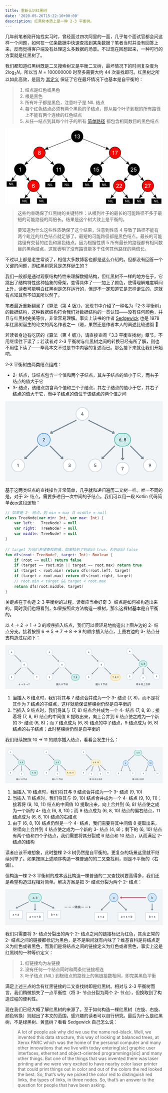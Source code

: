 ```yaml
---
title: 重新认识红黑树
date: '2020-05-26T15:22:10+00:00'
description: 红黑树本质上是一种 2-3 平衡树。
---
```


几年前笔者刚开始找实习时，曾经面过四次阿里的一面，几乎每个面试官都会问这样一个问题，如何在一亿条数据中快速查找到某条数据？笔者当时并没有回答上来，反而觉得客户端没有处理这么多数据的场景。不过现在回想起来，一种可行的方案就是红黑树了。

我们都知道红黑树既是二叉搜索树又是平衡二叉树，最坏情况下的时间复杂度为 $2\log_{2}N$，所以当 $N=100000000$ 时至多需要大约 44 次查找即可。红黑树之所以如此高效，是因为 [其定义](https://zh.wikipedia.org/wiki/%E7%BA%A2%E9%BB%91%E6%A0%91) 保证了它在最坏情况下也基本是自平衡的：

> 1. 结点是红色或黑色
> 2. 根是黑色
> 3. 所有叶子都是黑色，注意叶子是 NIL 结点
> 4. 每个红色结点必须有两个黑色的子结点，即从每个叶子到根的所有路径上不能有两个连续的红色结点
> 5. 从任一结点到其每个叶子的所有 [简单路径](https://zh.wikipedia.org/wiki/%E9%81%93%E8%B7%AF_(%E5%9B%BE%E8%AE%BA)) 都包含相同数目的黑色结点

![维基百科的红黑树示意图](./wikipedia-red-black-tree.png)

> 这些约束确保了红黑树的关键特性：从根到叶子的最长的可能路径不多于最短的可能路径的两倍长。结果是这个树大致上是平衡的。
>
> 要知道为什么这些性质确保了这个结果，注意到性质 4 导致了路径不能有两个毗连的红色结点就足够了。最短的可能路径都是黑色结点，最长的可能路径有交替的红色和黑色结点。因为根据性质 5 所有最长的路径都有相同数目的黑色结点，这就表明了没有路径能多于任何其他路径的两倍长。

不过以上都是老生常谈了，相信大多数博客也都是这么介绍的。但都没有回答一个关键的问题，即红黑树究竟是怎样诞生的？

我们一般都是通过观察结构特性来理解数据结构，但红黑树不一样的地方在于，它跳出了结构特性这种抽象的骨架，变得具体了——加上了颜色，使得理解难度瞬间上升。读者可能明白红黑树是怎样运行的，但却不一定知道它是怎样诞生的，这就有点知其然不知其所以然了。

笔者最近重新翻阅了《算法（第 4 版）》，发现书中介绍了一种名为「2-3 平衡树」的数据结构，这种数据结构符合我们对数据结构的一贯认知——没有任何颜色，并且与红黑树完美等价，非常容易理解。事实上该书的作者 [Sedgewick](https://www.cs.princeton.edu/~rs/) 也是 1978 年红黑树诞生的论文的两名作者之一（嗯，果然还是作者本人的阐述比较透彻 🤔

若读者身边有吃灰的《算法（第 4 版）》，请直接查阅「3.3 平衡查找树」章节，不用继续往下读了；若读者对 2-3 平衡树与红黑树之间的转换已经有所了解，则也不用往下读了——毕竟本文不过是书中内容的复述而已。那么接下来就让我们开始吧。

2-3 平衡树由两类结点组成：

- 2- 结点，该结点包含一个值和两个子结点，其左子结点的值小于它，而右子结点的值大于它
- 3- 结点，该结点包含两个值和三个子结点，其左子结点的值小于它，其右子结点的值大于它，而中子结点的值位于该结点的两个值之间

![蓝色结点为 2- 结点，绿色结点为 3- 结点](./2-3-tree-example.png)

基于这两类结点的查找操作非常简单，几乎就和递归遍历二叉树一样。唯一不同的是，对于 3- 结点，需要多递归一次中间的子结点。我们可以用一段 Kotlin 代码简单表示这段逻辑：

```kotlin
// 如果是 2- 结点，则 min = max 且 middle = null
class TreeNode(var min: Int, var max: Int) {
    var left:   TreeNode? = null
    var right:  TreeNode? = null
    var middle: TreeNode? = null
}

// target 为我们希望查找的值，如果找到了则返回 true，否则返回 false
fun dfs(root: TreeNode?, target: Int): Boolean {
    if (root == null) return false
    if (target == root.min || target == root.max) return true
    if (target < root.min) return dfs(root.left, target)
    if (target > root.max) return dfs(root.right, target)
    // root.min < target && target < root.max
    return dfs(root.middle, target)
}
```

关键点在于构造 2-3 平衡树的过程，读者应当会好奇 3- 结点是如何被构造出来的。同时我们也将看到，如果按照此方法构造一棵树，那么这棵树基本是自平衡的。

以 4 → 2 → 1 → 3 的顺序插入结点，我们可以很轻易地构造出上图左边的 2- 结点分支。接着按照 6 → 5 → 7 → 8 → 9 的顺序插入结点，上图右边的 3- 结点分支构造过程如下：

![黄色结点为 4- 结点，需要将它的中间值 8 向上合并，并调整子结点结构](./insert-8-9.png)

1. 当插入 8 结点时，我们将其与 7 结点合并成为一个 3- 结点 (7, 8)，而不是将其作为 7 结点的子结点，这样就能保证整棵树仍然是自平衡的
2. 当插入 9 结点时，我们将其与 (7, 8) 结点合并成为一个 4- 结点 (7, 8, 9)；接着将 (7, 8, 9) 结点的中间值 8 提取出来，向上合并到 6 结点使之成为一个新的 3- 结点 (6, 8)；而 7 结点成为 (6, 8) 结点的中子结点，9 结点成为 (6, 8) 结点的右子结点；此时整棵树仍然是自平衡的

我们继续按照 10 → 11 的顺序插入结点，看看会发生什么：

![黄色结点为 4- 结点，需要将它的中间值不断向上合并，并调整子结点结构](./insert-10-11.png)

1. 当插入 10 结点时，我们将其与 9 结点合并成为一个 3- 结点 (9, 10)
2. 当插入 11 结点时，我们将其与 (9, 10) 结点合并成为一个 4- 结点 (9, 10, 11)；接着将 (9, 10, 11) 结点的中间值 10 提取出来，向上合并到 (6, 8) 结点使之成为一个新的 4- 结点 (6, 8, 10)；而 9 结点成为 (6, 8, 10) 结点的偏右结点，11 结点成为 (6, 8, 10) 结点的右结点
3. 由于 (6, 8, 10) 结点仍然是一个 4- 结点，我们需要将其中间值 8 提取出来，继续向上合并到 4 结点使之成为一个新的 3- 结点 (4, 8)；剩下的 (6, 10) 结点有两个值和四个子结点，我们需要将其分裂成 6 结点和 10 结点，从而满足 2- 结点的结构

读者应该不难想象，此时整棵 2-3 树仍然是自平衡的。更复杂的场景这里就不继续列举了。如果按照上述顺序构造一棵普通的的二叉查找树，则是不平衡的（右偏）。

但构造一棵 2-3 平衡树的成本远比构造一棵普通的二叉查找树要高得多，我们还是希望构造过程相对简单。解决方案是把 3- 结点分裂为两个 2- 结点：

![将两个 2- 结点之间的链接标记为红色](./3-to-2.png)

我们只需要将 3- 结点分裂出的两个 2- 结点之间的链接标记为红色，其余正常的 2- 结点之间的链接都标记为黑色，是不是瞬间就有内味了？维基百科是将结点定义为红色或者黑色，而我们是将结点之间的链接定义为红色或者黑色，事实上这是红黑树的一种等价定义：

> 1. 红链接均为左链接
> 2. 没有任何一个结点同时和两条红链接相连
> 3. 叶子结点 (NIL) 到根结点的路径上的黑链接数相同，即完美黑色平衡

满足上述三点的含有红黑链接的二叉查找树即是红黑树。相对与 2-3 平衡树而言，我们稍微损失了一点平衡性（将 3- 节点分裂为两个 2- 节点），但换取到了构造过程的便利性。

现在我们已经大概了解红黑树的来源了。至于如何构造一棵红黑树（左旋、右旋、颜色转换）则超出了本文的范围，感兴趣的读者可以自行研究。最后为什么是红黑树，不是绿黑树、黄蓝树？看看 Sedgewick 自己怎么说：

> A lot of people ask why did we use the name red–black. Well, we invented this data structure, this way of looking at balanced trees, at Xerox PARC which was the home of the personal computer and many other innovations that we live with today entering[sic] graphic user interfaces, ethernet and object-oriented programmings[sic] and many other things. But one of the things that was invented there was laser printing and we were very excited to have nearby color laser printer that could print things out in color and out of the colors the red looked the best. So, that’s why we picked the color red to distinguish red links, the types of links, in three nodes. So, that’s an answer to the question for people that have been asking.
